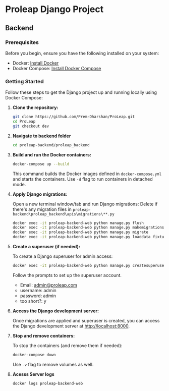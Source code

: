# Proleap Django Project

## Backend

### Prerequisites

Before you begin, ensure you have the following installed on your system:

- Docker: [Install Docker](https://docs.docker.com/get-docker/)
- Docker Compose: [Install Docker Compose](https://docs.docker.com/compose/install/)

### Getting Started

Follow these steps to get the Django project up and running locally using Docker Compose:

1. **Clone the repository:**

   ```bash
   git clone https://github.com/Prem-Dharshan/ProLeap.git
   cd ProLeap
   git checkout dev
   ```

2. **Navigate to backend folder**

    ```bash
    cd proleap-backend/proleap_backend
    ```



3. **Build and run the Docker containers:**

   ```bash
   docker-compose up --build
   ```

   This command builds the Docker images defined in `docker-compose.yml` and starts the containers. Use `-d` flag to run containers in detached mode.

4. **Apply Django migrations:**

   Open a new terminal window/tab and run Django migrations:
   Delete if there's any migration files in 
   `proleap-backend\proleap_backend\apis\migrations\**.py`

   ```bash
   docker exec -it proleap-backend-web python manage.py flush
   docker exec -it proleap-backend-web python manage.py makemigrations
   docker exec -it proleap-backend-web python manage.py migrate
   docker exec -it proleap-backend-web python manage.py loaddata fixtures/mock_data_02.json
   ```

5. **Create a superuser (if needed):**

   To create a Django superuser for admin access:

   ```bash
   docker exec -it proleap-backend-web python manage.py createsuperuser
   ```

   Follow the prompts to set up the superuser account.
   - Email: admin@proleap.com
   - username: admin
   - password: admin
   - too short?: y

6. **Access the Django development server:**

   Once migrations are applied and superuser is created, you can access the Django development server at [http://localhost:8000](http://localhost:8000).

7. **Stop and remove containers:**

   To stop the containers (and remove them if needed):

   ```bash
   docker-compose down
   ```

   Use `-v` flag to remove volumes as well.


8. **Acesss Server logs**

   ```bash
   docker logs proleap-backend-web
   ```
